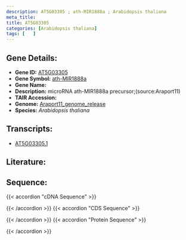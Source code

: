 ```yaml
---
description: AT5G03305 ; ath-MIR1888a ; Arabidopsis thaliana
meta_title:
title: AT5G03305
categories: [Arabidopsis thaliana]
tags: [   ]
---
```


## Gene Details:
- **Gene ID:** [AT5G03305](https://www.arabidopsis.org/locus?name=AT5G03305)
- **Gene Symbol:** <u>ath-MIR1888a</u>
- **Gene Name:** 
- **Description:**   microRNA ath-MIR1888a precursor;(source:Araport11)
- **TAIR Accession:** 
- **Genome:** [Araport11_genome_release](https://www.arabidopsis.org/download/list?dir=Genes%2FAraport11_genome_release)
- **Species:** *Arabidopsis thaliana*

## Transcripts:
   -  [AT5G03305.1](https://www.arabidopsis.org/gene?name=AT5G03305.1)
## Literature:
## Sequence:
{{< accordion "cDNA Sequence" >}}

{{< /accordion >}}
{{< accordion "CDS Sequence" >}}

{{< /accordion >}}
{{< accordion "Protein Sequence" >}}

{{< /accordion >}}

